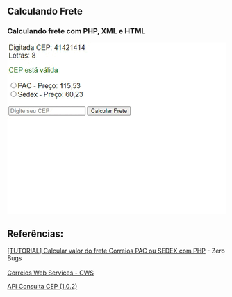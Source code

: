 ## Calculando Frete 

### Calculando frete com PHP, XML e HTML 

<img src="Gravar_2022_11_16_17_46_04_242.gif">

## Referências:
[[TUTORIAL] Calcular valor do frete Correios PAC ou SEDEX com PHP](https://www.youtube.com/watch?v=0e4xRupfoFQ&t=72s) - Zero Bugs
<br/><br/>
[Correios Web Services - CWS](https://cws.correios.com.br/)  

[API Consulta CEP (1.0.2)](https://www.gov.br/conecta/catalogo/apis/cep-codigo-de-enderecamento-postal/swagger-json/swagger_view)

